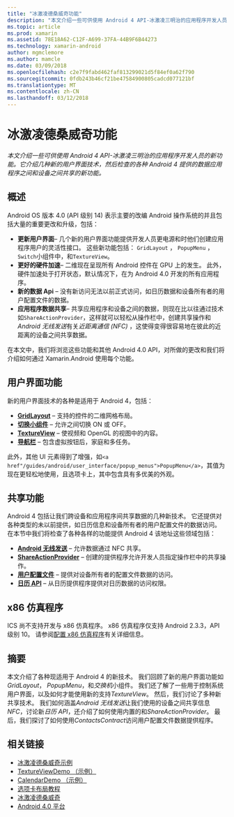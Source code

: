 ```yaml
---
title: "冰激凌德桑威奇功能"
description: "本文介绍一些可供使用 Android 4 API-冰激凌三明治的应用程序开发人员的新功能。 它介绍几种新的用户界面技术，然后检查的各种 Android 4 提供的数据应用程序之间和设备之间共享的新功能。"
ms.topic: article
ms.prod: xamarin
ms.assetid: 78E18A62-C12F-A699-37FA-44B9F6B44273
ms.technology: xamarin-android
author: mgmclemore
ms.author: mamcle
ms.date: 03/09/2018
ms.openlocfilehash: c2e7f9fabd462faf813299021d5f84ef0a62f790
ms.sourcegitcommit: 0fdb243b46cf21be47584900805cadcd077121bf
ms.translationtype: MT
ms.contentlocale: zh-CN
ms.lasthandoff: 03/12/2018
---
```

# <a name="ice-cream-sandwich-features"></a>冰激凌德桑威奇功能

_本文介绍一些可供使用 Android 4 API-冰激凌三明治的应用程序开发人员的新功能。它介绍几种新的用户界面技术，然后检查的各种 Android 4 提供的数据应用程序之间和设备之间共享的新功能。_

## <a name="overview"></a>概述

Android OS 版本 4.0 (API 级别 14) 表示主要的改编 Android 操作系统的并且包括大量的重要更改和升级，包括：

-   **更新用户界面**– 几个新的用户界面功能提供开发人员更电源和时他们创建应用程序用户的灵活性接口。 这些新功能包括： `GridLayout` ， `PopupMenu` ，`Switch`小组件中，和`TextureView`。 
-   **更好的硬件加速**– 二维现在呈现所有 Android 控件在 GPU 上的发生。 此外，硬件加速处于打开状态，默认情况下，在为 Android 4.0 开发的所有应用程序。 
-   **新的数据 Api** – 没有新访问无法以前正式访问，如日历数据和设备所有者的用户配置文件的数据。 
-   **应用程序数据共享**– 共享应用程序和设备之间的数据，则现在比以往通过技术如`ShareActionProvider`，这样就可以轻松从操作栏中，创建共享操作和*Android 无线发送*有关*近距离通信 (NFC)* ，这使得变得很容易地在彼此的近距离的设备之间共享数据。 


在本文中，我们将浏览这些功能和其他 Android 4.0 API，对所做的更改和我们将介绍如何通过 Xamarin.Android 使用每个功能。

## <a name="user-interface-features"></a>用户界面功能

新的用户界面技术的各种是适用于 Android 4，包括：

-   **[GridLayout](~/android/user-interface/layouts/grid-layout.md)**  – 支持的控件的二维网格布局。 
-   **[切换小组件](~/android/user-interface/controls/switch.md)** – 允许之间切换 ON 或 OFF。 
-   **[TextureView](~/android/user-interface/controls/texture-view.md)**  – 使视频和 OpenGL 的视图中的内容。 
-   **[导航栏](~/android/user-interface/controls/navigation-bar.md)** – 包含虚拟按钮后，家庭和多任务。 


此外，其他 UI 元素得到了增强，如`<a href"/guides/android/user_interface/popup_menus">PopupMenu</a>`，其值为现在更轻松地使用，且选项卡上，其中包含具有多优美的外观。

## <a name="sharing-features"></a>共享功能

Android 4 包括让我们跨设备和应用程序间共享数据的几种新技术。 它还提供对各种类型的未以前提供，如日历信息和设备所有者的用户配置文件的数据访问。 在本节中我们将检查了各种各样的功能提供 Android 4 该地址这些领域包括：

-  **[Android 无线发送](~/android/platform/android-beam.md)** – 允许数据通过 NFC 共享。
-   **[ShareActionProvider](~/android/user-interface/controls/action-bar.md)**  – 创建的提供程序允许开发人员指定操作栏中的共享操作。 
-   **[用户配置文件](~/android/user-interface/user-profile.md)** – 提供对设备所有者的配置文件数据的访问。 
-   **[日历 API](~/android/user-interface/controls/calendar.md)**  – 从日历提供程序提供对日历数据的访问权限。 

## <a name="x86-emulators"></a>x86 仿真程序

ICS 尚不支持开发与 x86 仿真程序。 x86 仿真程序仅支持 Android 2.3.3，API 级别 10。 请参阅[配置 x86 仿真程序](~/android/get-started/installation/android-emulator/index.md)有关详细信息。

## <a name="summary"></a>摘要

本文介绍了各种现适用于 Android 4 的新技术。 我们回顾了新的用户界面功能如*GridLayout*， *PopupMenu*，和*交换机*小组件。 我们还了解了一些用于控制系统用户界面，以及如何才能使用新的支持*TextureView*。 然后，我们讨论了多种新共享技术。 我们如何涵盖*Android 无线发送*让我们使用的设备之间共享信息*NFC*，讨论新*日历 API*，还介绍了如何使用内置的和*ShareActionProvider*。
最后，我们探讨了如何使用*ContactsContract*访问用户配置文件数据提供程序。



## <a name="related-links"></a>相关链接

- [冰激凌德桑威奇示例](https://developer.xamarin.com/samples/monodroid/PlatformFeatures/ICS_Samples/)
- [TextureViewDemo （示例）](https://developer.xamarin.com/samples/monodroid/TextureViewDemo/)
- [CalendarDemo （示例）](https://developer.xamarin.com/samples/monodroid/CalendarDemo/)
- [选项卡布局教程](~/android/user-interface/layouts/tab-layout/index.md)
- [冰激凌德桑威奇](http://developer.android.com/about/versions/android-4.0-highlights.html)
- [Android 4.0 平台](http://developer.android.com/about/versions/android-4.0.html)
